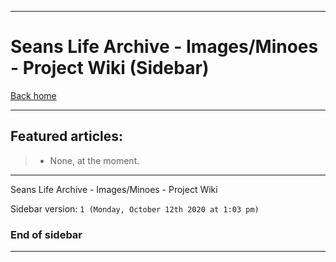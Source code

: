
***

# Seans Life Archive - Images/Minoes - Project Wiki (Sidebar)

[Back home](https://github.com/seanpm2001/SeansLifeArchive_Images_Minoes/wiki/)

***

## Featured articles:

> * None, at the moment.

***

Seans Life Archive - Images/Minoes - Project Wiki

Sidebar version: `1 (Monday, October 12th 2020 at 1:03 pm)`

### End of sidebar

***
